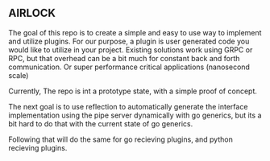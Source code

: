 ## AIRLOCK

The goal of this repo is to create a simple and easy to use way to implement and
utilize plugins. For our purpose, a plugin is user generated code you would like
to utilize in your project. Existing solutions work using GRPC or RPC, but that
overhead can be a bit much for constant back and forth communication. Or super
performance critical applications (nanosecond scale)

Currently, The repo is int a prototype state, with a simple proof of concept.

The next goal is to use reflection to automatically generate the interface
implementation using the pipe server dynamically with go generics, but its a bit
hard to do that with the current state of go generics.

Following that will do the same for go recieving plugins, and python recieving
plugins.
